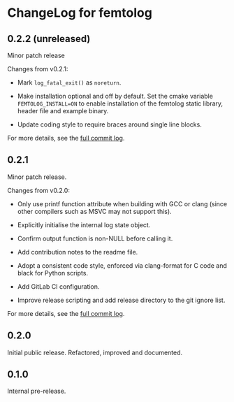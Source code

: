 <!--
Copyright (c) 2022 SanCloudLtd
SPDX-License-Identifier: CC-BY-4.0
-->

# ChangeLog for femtolog

## 0.2.2 (unreleased)

Minor patch release

Changes from v0.2.1:

* Mark `log_fatal_exit()` as `noreturn`.

* Make installation optional and off by default. Set the cmake variable
  `FEMTOLOG_INSTALL=ON` to enable installation of the femtolog static library,
  header file and example binary.

* Update coding style to require braces around single line blocks.

For more details, see the
[full commit log](https://github.com/SanCloudLtd/femtolog/compare/v0.2.1...main).

## 0.2.1

Minor patch release.

Changes from v0.2.0:

* Only use printf function attribute when building with GCC or clang
  (since other compilers such as MSVC may not support this).

* Explicitly initialise the internal log state object.

* Confirm output function is non-NULL before calling it.

* Add contribution notes to the readme file.

* Adopt a consistent code style, enforced via clang-format for C code
  and black for Python scripts.

* Add GitLab CI configuration.

* Improve release scripting and add release directory to the git ignore
  list.

For more details, see the
[full commit log](https://github.com/SanCloudLtd/femtolog/compare/v0.2.0...v0.2.1).

## 0.2.0

Initial public release. Refactored, improved and documented.

## 0.1.0

Internal pre-release.
